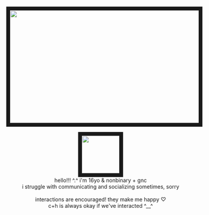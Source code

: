 <p align="center">
<img src="https://files.catbox.moe/gor1s2.png" width="700" height="300" border="10"/>
</p>
<p align="center">
<img src="https://files.catbox.moe/tbnvow.png" width="100" height="100" border="10"/>
<br>  
hello!!! ^.^ i'm 16yo & nonbinary + gnc
<br>
i struggle with communicating and socializing sometimes, sorry 
<br>
<br>
interactions are encouraged! they make me happy ♡
<br>
c+h is always okay if we've interacted ^__^
<br>
</p>
